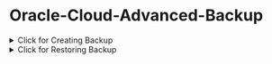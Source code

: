 # Oracle-Cloud-Advanced-Backup

<details>
  <summary>Click for Creating Backup</summary>
  
## Root Access

```
sudo -i
```

## Creating Screen

```
screen
```

## Running Creating Backup Script

```
wget https://raw.githubusercontent.com/praveenkarunarathne/Oracle-Cloud-Advanced-Backup/main/AllInOne_Creating_Backup.sh && bash AllInOne_Creating_Backup.sh
```

</details>

<details>
  <summary>Click for Restoring Backup</summary>

## Root Access

```
sudo -i
```

## Downloading UEFI iPXE Bootloader

```
wget https://raw.githubusercontent.com/praveenkarunarathne/Downloading-UEFI-iPXE-Bootloader/main/UEFIiPXEBootloader.sh && bash UEFIiPXEBootloader.sh && rm UEFIiPXEBootloader.sh
```

## Fix DNS Error

```
echo "DNS=8.8.8.8 8.8.4.4" >> /etc/systemd/resolved.conf && systemctl restart systemd-resolved
```

## Running Restoring Backup Script

```
wget https://raw.githubusercontent.com/praveenkarunarathne/Oracle-Cloud-Advanced-Backup/main/AllInOne_Restoring_Backup.sh && bash AllInOne_Restoring_Backup.sh
```
